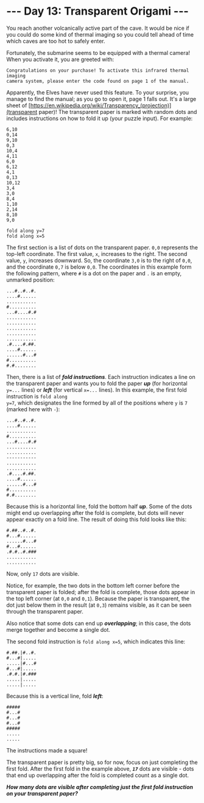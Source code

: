 # --- Day 13: Transparent Origami ---

You reach another volcanically active part of the cave. It would be nice if you could do some kind of thermal imaging so you could tell ahead of time which caves are too hot to safely enter.


Fortunately, the submarine seems to be equipped with a thermal camera! When you activate it, you are greeted with:


<pre><code>Congratulations on your purchase! To activate this infrared thermal imaging
camera system, please enter the code found on page 1 of the manual.
</code></pre>
Apparently, the Elves have never used this feature. To your surprise, you manage to find the manual; as you go to open it, page 1 falls out. It's a large sheet of [https://en.wikipedia.org/wiki/Transparency_(projection)](transparent paper)! The transparent paper is marked with random dots and includes instructions on how to fold it up (your puzzle input). For example:


<pre><code>6,10
0,14
9,10
0,3
10,4
4,11
6,0
6,12
4,1
0,13
10,12
3,4
3,0
8,4
1,10
2,14
8,10
9,0

fold along y=7
fold along x=5
</code></pre>
The first section is a list of dots on the transparent paper. <code>0,0</code> represents the top-left coordinate.  The first value, <code>x</code>, increases to the right.  The second value, <code>y</code>, increases downward.  So, the coordinate <code>3,0</code> is to the right of <code>0,0</code>, and the coordinate <code>0,7</code> is below <code>0,0</code>. The coordinates in this example form the following pattern, where <code>#</code> is a dot on the paper and <code>.</code> is an empty, unmarked position:


<pre><code>...#..#..#.
....#......
...........
#..........
...#....#.#
...........
...........
...........
...........
...........
.#....#.##.
....#......
......#...#
#..........
#.#........
</code></pre>
Then, there is a list of <em><b>fold instructions</b></em>. Each instruction indicates a line on the transparent paper and wants you to fold the paper <em><b>up</b></em> (for horizontal <code>y=...</code> lines) or <em><b>left</b></em> (for vertical <code>x=...</code> lines). In this example, the first fold instruction is <code>fold along y=7</code>, which designates the line formed by all of the positions where <code>y</code> is <code>7</code> (marked here with <code>-</code>):


<pre><code>...#..#..#.
....#......
...........
#..........
...#....#.#
...........
...........
-----------
...........
...........
.#....#.##.
....#......
......#...#
#..........
#.#........
</code></pre>
Because this is a horizontal line, fold the bottom half <em><b>up</b></em>. Some of the dots might end up overlapping after the fold is complete, but dots will never appear exactly on a fold line. The result of doing this fold looks like this:


<pre><code>#.##..#..#.
#...#......
......#...#
#...#......
.#.#..#.###
...........
...........
</code></pre>
Now, only <code>17</code> dots are visible.


Notice, for example, the two dots in the bottom left corner before the transparent paper is folded; after the fold is complete, those dots appear in the top left corner (at <code>0,0</code> and <code>0,1</code>). Because the paper is transparent, the dot just below them in the result (at <code>0,3</code>) remains visible, as it can be seen through the transparent paper.


Also notice that some dots can end up <em><b>overlapping</b></em>; in this case, the dots merge together and become a single dot.


The second fold instruction is <code>fold along x=5</code>, which indicates this line:


<pre><code>#.##.|#..#.
#...#|.....
.....|#...#
#...#|.....
.#.#.|#.###
.....|.....
.....|.....
</code></pre>
Because this is a vertical line, fold <em><b>left</b></em>:


<pre><code>#####
#...#
#...#
#...#
#####
.....
.....
</code></pre>
The instructions made a square!


The transparent paper is pretty big, so for now, focus on just completing the first fold. After the first fold in the example above, <code><em><b>17</b></em></code> dots are visible - dots that end up overlapping after the fold is completed count as a single dot.


<em><b>How many dots are visible after completing just the first fold instruction on your transparent paper?</b></em>


